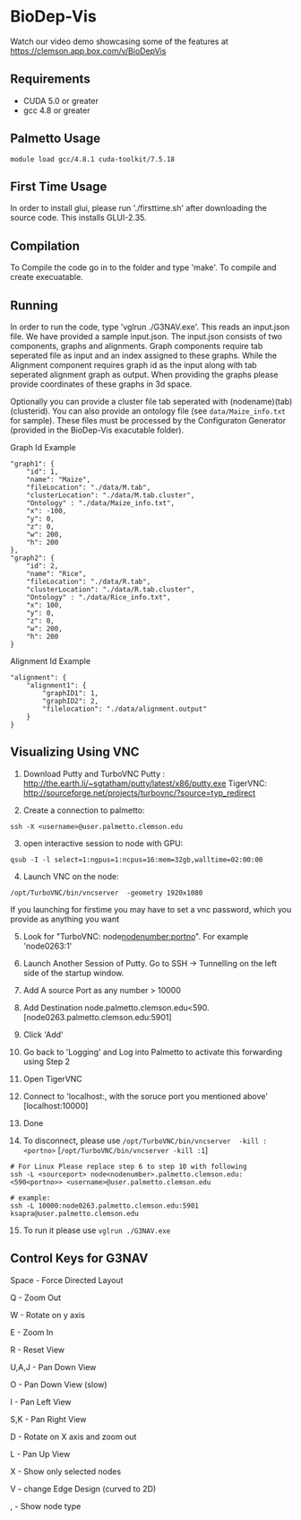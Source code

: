 # BioDep-Vis
Watch our video demo showcasing some of the features at 
https://clemson.app.box.com/v/BioDepVis

## Requirements
- CUDA 5.0 or greater
- gcc 4.8 or greater

## Palmetto Usage

```
module load gcc/4.8.1 cuda-toolkit/7.5.18
```

## First Time Usage
In order to install glui, please run './firsttime.sh' after downloading the source code. This installs GLUI-2.35.

## Compilation
To Compile the code go in to the folder and type 'make'. To compile and create execuatable.

## Running
In order to run the code, type 'vglrun ./G3NAV.exe'. This reads an input.json file. We have provided a sample input.json. 
The input.json consists of two components, graphs and alignments. Graph components require tab seperated file as input and an index assigned to these graphs. While the Alignment component requires graph id as the input along with tab seperated alignment graph as output. When providing the graphs please provide coordinates of these graphs in 3d space.

Optionally you can provide a cluster file tab seperated with (nodename)(tab)(clusterid). You can also provide an ontology file (see `data/Maize_info.txt` for sample). These files must be processed by the Configuraton Generator (provided in the BioDep-Vis exacutable folder).

Graph Id Example

```
"graph1": {
    "id": 1,
    "name": "Maize",
    "fileLocation": "./data/M.tab",
    "clusterLocation": "./data/M.tab.cluster",
    "Ontology" : "./data/Maize_info.txt",
    "x": -100,
    "y": 0,
    "z": 0,
    "w": 200,
    "h": 200
},
"graph2": {
    "id": 2,
    "name": "Rice",
    "fileLocation": "./data/R.tab",
    "clusterLocation": "./data/R.tab.cluster",
    "Ontology" : "./data/Rice_info.txt",
    "x": 100,
    "y": 0,
    "z": 0,
    "w": 200,
    "h": 200
}
```

Alignment Id Example

```
"alignment": {
    "alignment1": {
        "graphID1": 1,
        "graphID2": 2,
        "filelocation": "./data/alignment.output"
    }
}
```

## Visualizing Using VNC

1. Download Putty and TurboVNC
Putty : http://the.earth.li/~sgtatham/putty/latest/x86/putty.exe
TigerVNC: http://sourceforge.net/projects/turbovnc/?source=typ_redirect

2. Create a connection to palmetto:
```
ssh -X <username>@user.palmetto.clemson.edu
```

3. open interactive session to node with GPU:
```
qsub -I -l select=1:ngpus=1:ncpus=16:mem=32gb,walltime=02:00:00
```

4. Launch VNC on the node:
```
/opt/TurboVNC/bin/vncserver  -geometry 1920x1080
```

If you launching for firstime you may have to set a vnc password, which you provide as anything you want

5. Look for "TurboVNC: node<nodenumber:portno>". For example 'node0263:1'

6. Launch Another Session of Putty. Go to SSH -> Tunnelling on the left side of the startup window.

7. Add A source Port as any number > 10000

8. Add Destination node<nodenumber>.palmetto.clemson.edu<590<portno>. [node0263.palmetto.clemson.edu:5901]

9. Click 'Add'

10. Go back to 'Logging' and Log into Palmetto to activate this forwarding using Step 2

11. Open TigerVNC

12. Connect to 'localhost:<source port>, with the soruce port you mentioned above'  [localhost:10000]

13. Done

14. To disconnect, please use `/opt/TurboVNC/bin/vncserver  -kill :<portno>` [`/opt/TurboVNC/bin/vncserver -kill :1`]

```
# For Linux Please replace step 6 to step 10 with following
ssh -L <sourceport> node<nodenumber>.palmetto.clemson.edu:<590<portno>> <username>@user.palmetto.clemson.edu

# example:
ssh -L 10000:node0263.palmetto.clemson.edu:5901 ksapra@user.palmetto.clemson.edu
```

15. To run it please use `vglrun ./G3NAV.exe`

## Control Keys for G3NAV

Space - Force Directed Layout

Q - Zoom Out

W - Rotate on y axis

E - Zoom In

R - Reset View

U,A,J - Pan Down View

O - Pan Down View (slow)

I - Pan Left View

S,K - Pan Right View

D - Rotate on X axis and zoom out

L - Pan Up View

X - Show only selected nodes

V - change Edge Design (curved to 2D)

, - Show node type
